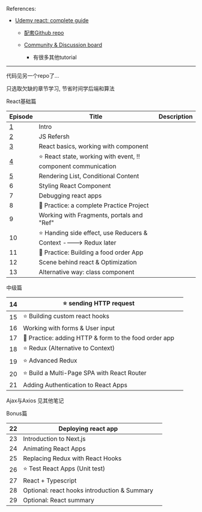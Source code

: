 References:

+ [Udemy react: complete guide](https://www.udemy.com/course/react-the-complete-guide-incl-redux/learn/lecture/25595350#overview)

  + [配套Github repo](https://github.com/academind/react-complete-guide-code/tree/01-getting-started)

  + [Community & Discussion board](https://academind.com/community/)
    + 有很多其他tutorial




---

代码见另一个repo了...

只选取欠缺的章节学习, 节省时间学后端和算法



React基础篇

| Episode             | Title                                                        | Description |
| ------------------- | ------------------------------------------------------------ | ----------- |
| [1](./C1/README.md) | Intro                                                        |             |
| [2](./C2/README.md) | JS Refersh                                                   |             |
| [3](./C3/README.md) | React basics, working with component                         |             |
| [4](./C4/README.md) | :star: React state, working with event,  :bangbang: component communication |             |
| [5](./C5/README.md)                   | Rendering List, Conditional Content                          |             |
| 6                   | Styling React Component                                      |             |
| 7                   | Debugging react apps                                         |             |
| 8                   | :gem: Practice: a complete Practice Project                  |             |
| 9                   | Working with Fragments, portals and "Ref"                    |             |
| 10                  | :star: Handing side effect, use Reducers & Context   ----> Redux later |             |
| 11                  | :gem: Practice: Building a food order App                    |             |
| 12                  | Scene behind react & Optimization                            |             |
| 13                  | Alternative way: class component                             |             |

中级篇

| 14   | :star: sending HTTP request                              |      |
| ---- | -------------------------------------------------------- | ---- |
| 15   | :star: Building custom react hooks                       |      |
| 16   | Working with forms & User input                          |      |
| 17   | :gem: Practice: adding HTTP & form to the food order app |      |
| 18   | :star: Redux (Alternative to Context)                    |      |
| 19   | :star: Advanced Redux                                    |      |
| 20   | :star: Build a Multi-Page SPA with React Router          |      |
| 21   | Adding Authentication to React Apps                      |      |

Ajax与Axios 见其他笔记



Bonus篇

| 22   | Deploying react app                          |      |
| ---- | -------------------------------------------- | ---- |
| 23   | Introduction to Next.js                      |      |
| 24   | Animating React Apps                         |      |
| 25   | Replacing Redux with React Hooks             |      |
| 26   | :star: Test React Apps (Unit test)           |      |
| 27   | React + Typescript                           |      |
| 28   | Optional: react hooks introduction & Summary |      |
| 29   | Optional: React summary                      |      |
